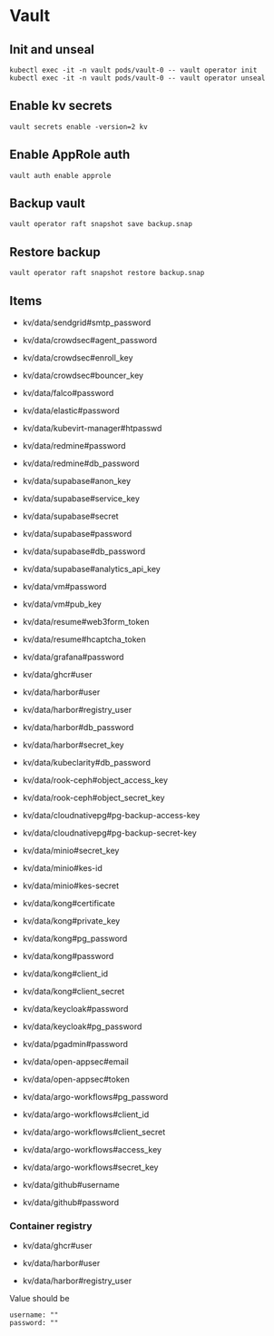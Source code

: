 # Vault

## Init and unseal

```
kubectl exec -it -n vault pods/vault-0 -- vault operator init
kubectl exec -it -n vault pods/vault-0 -- vault operator unseal
```

## Enable kv secrets

```
vault secrets enable -version=2 kv
```

## Enable AppRole auth

```
vault auth enable approle
```

## Backup vault

```
vault operator raft snapshot save backup.snap
```

## Restore backup

```
vault operator raft snapshot restore backup.snap
```

## Items

- kv/data/sendgrid#smtp_password

- kv/data/crowdsec#agent_password
- kv/data/crowdsec#enroll_key
- kv/data/crowdsec#bouncer_key

- kv/data/falco#password

- kv/data/elastic#password

- kv/data/kubevirt-manager#htpasswd

- kv/data/redmine#password
- kv/data/redmine#db_password

- kv/data/supabase#anon_key
- kv/data/supabase#service_key
- kv/data/supabase#secret
- kv/data/supabase#password
- kv/data/supabase#db_password
- kv/data/supabase#analytics_api_key

- kv/data/vm#password
- kv/data/vm#pub_key

- kv/data/resume#web3form_token
- kv/data/resume#hcaptcha_token

- kv/data/grafana#password

- kv/data/ghcr#user

- kv/data/harbor#user
- kv/data/harbor#registry_user
- kv/data/harbor#db_password
- kv/data/harbor#secret_key

- kv/data/kubeclarity#db_password

- kv/data/rook-ceph#object_access_key
- kv/data/rook-ceph#object_secret_key

- kv/data/cloudnativepg#pg-backup-access-key
- kv/data/cloudnativepg#pg-backup-secret-key

- kv/data/minio#secret_key
- kv/data/minio#kes-id
- kv/data/minio#kes-secret

- kv/data/kong#certificate
- kv/data/kong#private_key
- kv/data/kong#pg_password
- kv/data/kong#password
- kv/data/kong#client_id
- kv/data/kong#client_secret

- kv/data/keycloak#password
- kv/data/keycloak#pg_password

- kv/data/pgadmin#password

- kv/data/open-appsec#email
- kv/data/open-appsec#token

- kv/data/argo-workflows#pg_password
- kv/data/argo-workflows#client_id
- kv/data/argo-workflows#client_secret
- kv/data/argo-workflows#access_key
- kv/data/argo-workflows#secret_key

- kv/data/github#username
- kv/data/github#password

<!-- - kv/data/rabbitmq#username
- kv/data/rabbitmq#password -->

### Container registry

- kv/data/ghcr#user

- kv/data/harbor#user
- kv/data/harbor#registry_user

Value should be

```
username: ""
password: ""
```
